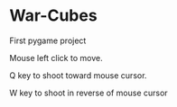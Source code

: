 # War-Cubes
First pygame project

Mouse left click to move.

Q key to shoot toward mouse cursor.

W key to shoot in reverse of mouse cursor
